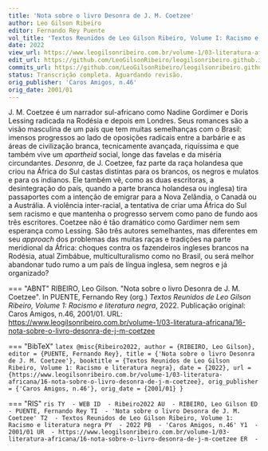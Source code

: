 ```yaml
---
title: 'Nota sobre o livro Desonra de J. M. Coetzee'
author: Leo Gilson Ribeiro
editor: Fernando Rey Puente
vol_title: 'Textos Reunidos de Leo Gilson Ribeiro, Volume I: Racismo e literatura negra'
date: 2022
view_url: https://www.leogilsonribeiro.com.br/volume-1/03-literatura-africana/16-nota-sobre-o-livro-desonra-de-j-m-coetzee
edit_url: https://github.com/LeoGilsonRibeiro/leogilsonribeiro.github.io/edit/main//docs/markdown/volume-1/03-literatura-africana/16-nota-sobre-o-livro-desonra-de-j-m-coetzee.md
commits_url: https://github.com/LeoGilsonRibeiro/leogilsonribeiro.github.io/commits/main/docs/markdown/volume-1/03-literatura-africana/16-nota-sobre-o-livro-desonra-de-j-m-coetzee.md
status: Transcrição completa. Aguardando revisão.
orig_publisher: 'Caros Amigos, n.46'
orig_date: 2001/01
---
```


J. M. Coetzee é um narrador sul-africano como Nadine Gordimer e Doris Lessing radicada na Rodésia e depois em Londres. Seus romances são a visão masculina de um país que tem muitas semelhanças com o Brasil: imensos progressos ao lado de oposições radicais entre a barbárie e as áreas de civilização branca, tecnicamente avançada, riquíssima e que também vive um *apartheid* social, longe das favelas e da miséria circundantes. *Desonra*, de J. Coetzee, faz parte da raça holandesa que criou na África do Sul castas distintas para os brancos, os negros e mulatos e para os indianos. Ele também vê, como as duas escritoras, a desintegração do país, quando a parte branca holandesa ou inglesa) tira passaportes com a intenção de emigrar para a Nova Zelândia, o Canadá ou a Austrália. A violência inter-racial, a tentativa de criar uma África do Sul sem racismo e que mantenha o progresso servem como pano de fundo aos três escritores. Coetzee não é tão dramático como Gardimer nem sem esperança como Lessing. São três autores semelhantes, mas diferentes em seu *approach* dos problemas das muitas raças e tradições na parte meridional da África: choques contra os fazendeiros ingleses brancos na Rodésia, atual Zimbábue, multiculturalismo como no Brasil, ou será melhor abandonar tudo rumo a um país de língua inglesa, sem negros e já organizado?


=== "ABNT"
    RIBEIRO, Leo Gilson. "Nota sobre o livro Desonra de J. M. Coetzee". In PUENTE, Fernando Rey (org.) <em>Textos Reunidos de Leo Gilson Ribeiro, Volume 1: Racismo e literatura negra</em>, 2022. Publicação original: Caros Amigos, n.46, 2001/01. URL: <a href="stable_url">https://www.leogilsonribeiro.com.br/volume-1/03-literatura-africana/16-nota-sobre-o-livro-desonra-de-j-m-coetzee</a>

=== "BibTeX"
    ```latex
    @misc{Ribeiro2022,
    author = {RIBEIRO, Leo Gilson},
    editor = {PUENTE, Fernando Rey},
    title = {'Nota sobre o livro Desonra de J. M. Coetzee'},
    booktitle = {Textos Reunidos de Leo Gilson Ribeiro, Volume 1: Racismo e literatura negra},
    date = {2022},
    url = {https://www.leogilsonribeiro.com.br/volume-1/03-literatura-africana/16-nota-sobre-o-livro-desonra-de-j-m-coetzee},
    orig_publisher = {'Caros Amigos, n.46'},
    orig_date = {2001/01}
    }
    ```

=== "RIS"
    ```ris
    TY  - WEB
    ID  - Ribeiro2022
    AU  - RIBEIRO, Leo Gilson
    ED  - PUENTE, Fernando Rey
    TI  - 'Nota sobre o livro Desonra de J. M. Coetzee'
    T2  - Textos Reunidos de Leo Gilson Ribeiro, Volume 1: Racismo e literatura negra
    PY  - 2022
    PB  - 'Caros Amigos, n.46'
    Y1  - 2001/01
    UR  - https://www.leogilsonribeiro.com.br/volume-1/03-literatura-africana/16-nota-sobre-o-livro-desonra-de-j-m-coetzee
    ER  - 
    ```
